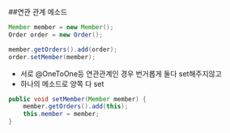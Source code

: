  ##연관 관계 메소드
 ```java
Member member = new Member();
Order order = new Order();

member.getOrders().add(order);
order.setMember(member);

```
- 서로 @OneToOne등 연관관계인 경우 번거롭게 둘다 set해주지않고
- 하나의 메소드로 양쪽 다 set

```java
public void setMember(Member member) {
    member.getOrders().add(this);
    this.member = member;
}
```